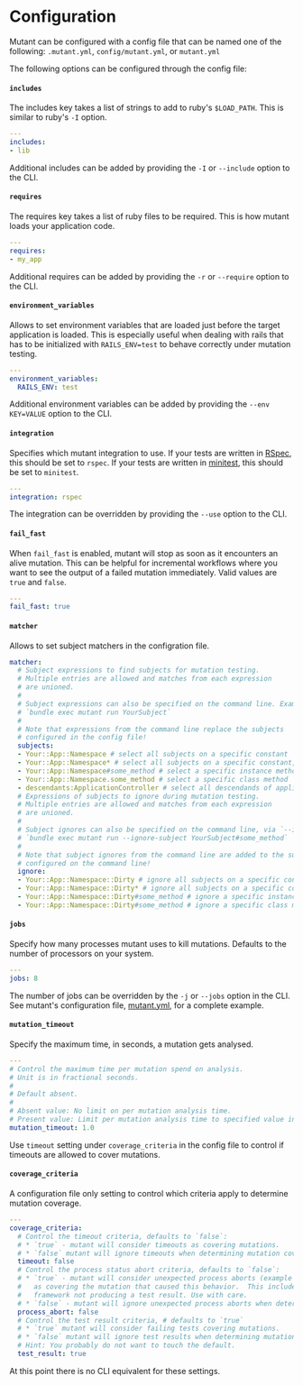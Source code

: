 # Configuration

Mutant can be configured with a config file that can be named one of the following: `.mutant.yml`, `config/mutant.yml`, or `mutant.yml`

The following options can be configured through the config file:

#### `includes`

The includes key takes a list of strings to add to ruby's `$LOAD_PATH`. This is similar to ruby's `-I` option.

```yml
---
includes:
- lib
```

Additional includes can be added by providing the `-I` or `--include` option to the CLI.

#### `requires`

The requires key takes a list of ruby files to be required. This is how mutant loads your application code.

```yml
---
requires:
- my_app
```

Additional requires can be added by providing the `-r` or `--require` option to the CLI.

#### `environment_variables`

Allows to set environment variables that are loaded just before the target application is
loaded. This is especially useful when dealing with rails that has to be initialized with
`RAILS_ENV=test` to behave correctly under mutation testing.

```yml
---
environment_variables:
  RAILS_ENV: test
```

Additional environment variables can be added by providing the `--env KEY=VALUE` option to the CLI.

#### `integration`

Specifies which mutant integration to use. If your tests are written in [RSpec](https://rspec.info/), this should be set to `rspec`. If your tests are written in [minitest](https://github.com/seattlerb/minitest), this should be set to `minitest`.

```yml
---
integration: rspec
```

The integration can be overridden by providing the `--use` option to the CLI.

#### `fail_fast`

When `fail_fast` is enabled, mutant will stop as soon as it encounters an alive mutation. This can be helpful for incremental workflows where you want to see the output of a failed mutation immediately. Valid values are `true` and `false`.

```yml
---
fail_fast: true
```

#### `matcher`

Allows to set subject matchers in the configration file.

```yml
matcher:
  # Subject expressions to find subjects for mutation testing.
  # Multiple entries are allowed and matches from each expression
  # are unioned.
  #
  # Subject expressions can also be specified on the command line. Example:
  # `bundle exec mutant run YourSubject`
  #
  # Note that expressions from the command line replace the subjects
  # configured in the config file!
  subjects:
  - Your::App::Namespace # select all subjects on a specific constant
  - Your::App::Namespace* # select all subjects on a specific constant, recursively
  - Your::App::Namespace#some_method # select a specific instance method
  - Your::App::Namespace.some_method # select a specific class method
  - descendants:ApplicationController # select all descendands of application controller (and itself)
  # Expressions of subjects to ignore during mutation testing.
  # Multiple entries are allowed and matches from each expression
  # are unioned.
  #
  # Subject ignores can also be specified on the command line, via `--ignore-subject`. Example:
  # `bundle exec mutant run --ignore-subject YourSubject#some_method`
  #
  # Note that subject ignores from the command line are added to the subject ignores
  # configured on the command line!
  ignore:
  - Your::App::Namespace::Dirty # ignore all subjects on a specific constant
  - Your::App::Namespace::Dirty* # ignore all subjects on a specific constant, recursively
  - Your::App::Namespace::Dirty#some_method # ignore a specific instance method
  - Your::App::Namespace::Dirty#some_method # ignore a specific class method
```

#### `jobs`

Specify how many processes mutant uses to kill mutations. Defaults to the number of processors on your system.

```yml
---
jobs: 8
```

The number of jobs can be overridden by the `-j` or `--jobs` option in the CLI.
See mutant's configuration file, [mutant.yml](/mutant.yml), for a complete example.

#### `mutation_timeout`

Specify the maximum time, in seconds, a mutation gets analysed.

```yml
---
# Control the maximum time per mutation spend on analysis.
# Unit is in fractional seconds.
#
# Default absent.
#
# Absent value: No limit on per mutation analysis time.
# Present value: Limit per mutation analysis time to specified value in seconds.
mutation_timeout: 1.0
```

Use `timeout` setting under `coverage_criteria` in the config file to control
if timeouts are allowed to cover mutations.

#### `coverage_criteria`

A configuration file only setting to control which criteria apply to determine mutation coverage.

```yml
---
coverage_criteria:
  # Control the timeout criteria, defaults to `false`:
  # * `true` - mutant will consider timeouts as covering mutations.
  # * `false` mutant will ignore timeouts when determining mutation coverage.
  timeout: false
  # Control the process status abort criteria, defaults to `false`:
  # * `true` - mutant will consider unexpected process aborts (example segfaults)
  #   as covering the mutation that caused this behavior.  This includes bugs in the test
  #   framework not producing a test result. Use with care.
  # * `false` - mutant will ignore unexpected process aborts when determining coverage.
  process_abort: false
  # Control the test result criteria, # defaults to `true`
  # * `true` mutant will consider failing tests covering mutations.
  # * `false` mutant will ignore test results when determining mutation coverage.
  # Hint: You probably do not want to touch the default.
  test_result: true
```

At this point there is no CLI equivalent for these settings.
